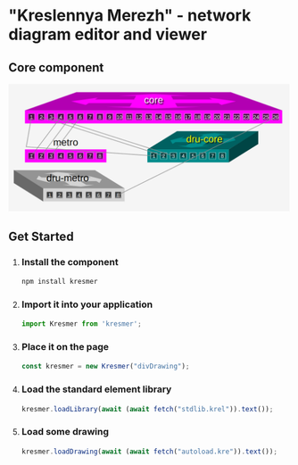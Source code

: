 # "Kreslennya Merezh" - network diagram editor and viewer
## Core component

![screenshot](./src/assets/screenshot.png)

## Get Started

1. ### Install the component

    ```bash
    npm install kresmer
    ```

1. ### Import it into your application

    ```typescript
    import Kresmer from 'kresmer';
    ```

1. ### Place it on the page

    ```typescript
    const kresmer = new Kresmer("divDrawing");
    ```
1. ### Load the standard element library
    ```typescript
    kresmer.loadLibrary(await (await fetch("stdlib.krel")).text());
1. ### Load some drawing
    ```typescript
    kresmer.loadDrawing(await (await fetch("autoload.kre")).text());
    